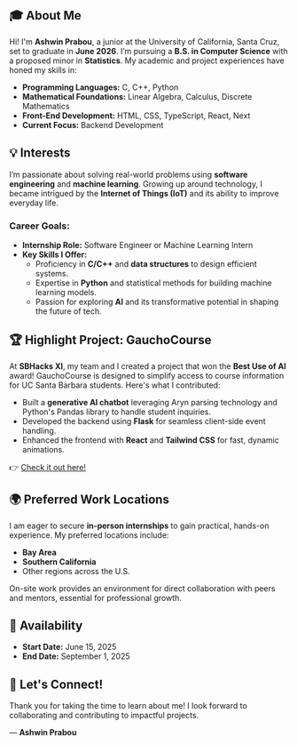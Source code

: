 ## 🎓 About Me  
Hi! I'm **Ashwin Prabou**, a junior at the University of California, Santa Cruz, set to graduate in **June 2026**. I’m pursuing a **B.S. in Computer Science** with a proposed minor in **Statistics**. My academic and project experiences have honed my skills in:  

- **Programming Languages:** C, C++, Python  
- **Mathematical Foundations:** Linear Algebra, Calculus, Discrete Mathematics  
- **Front-End Development:** HTML, CSS, TypeScript, React, Next
- **Current Focus:** Backend Development  

## 💡 Interests  
I’m passionate about solving real-world problems using **software engineering** and **machine learning**. Growing up around technology, I became intrigued by the **Internet of Things (IoT)** and its ability to improve everyday life.  

### Career Goals:  
- **Internship Role:** Software Engineer or Machine Learning Intern  
- **Key Skills I Offer:**  
  - Proficiency in **C/C++** and **data structures** to design efficient systems.  
  - Expertise in **Python** and statistical methods for building machine learning models.  
  - Passion for exploring **AI** and its transformative potential in shaping the future of tech.  

## 🏆 Highlight Project: **GauchoCourse**  
At **SBHacks XI**, my team and I created a project that won the **Best Use of AI** award! GauchoCourse is designed to simplify access to course information for UC Santa Barbara students. Here's what I contributed:  

- Built a **generative AI chatbot** leveraging Aryn parsing technology and Python's Pandas library to handle student inquiries.  
- Developed the backend using **Flask** for seamless client-side event handling.  
- Enhanced the frontend with **React** and **Tailwind CSS** for fast, dynamic animations.  

👉 [Check it out here!](https://devpost.com/software/gauchocourse)  

## 🌍 Preferred Work Locations  
I am eager to secure **in-person internships** to gain practical, hands-on experience. My preferred locations include:  
- **Bay Area**  
- **Southern California**  
- Other regions across the U.S.  

On-site work provides an environment for direct collaboration with peers and mentors, essential for professional growth.  

## 📅 Availability  
- **Start Date:** June 15, 2025  
- **End Date:** September 1, 2025  

## 🙌 Let's Connect!  
Thank you for taking the time to learn about me! I look forward to collaborating and contributing to impactful projects.  

— **Ashwin Prabou**  
